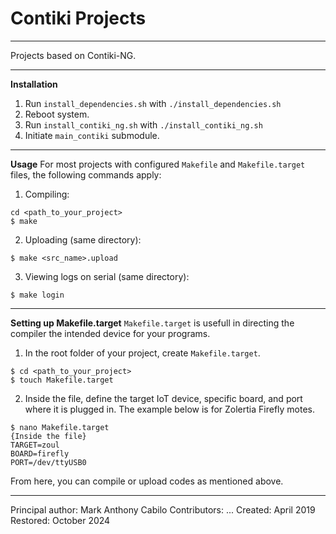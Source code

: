 # Contiki Projects
---
Projects based on Contiki-NG. 

---
**Installation**
1. Run `install_dependencies.sh` with ```./install_dependencies.sh```
2. Reboot system.
3. Run `install_contiki_ng.sh` with ```./install_contiki_ng.sh```
4. Initiate `main_contiki` submodule.

---
**Usage**
For most projects with configured `Makefile` and `Makefile.target` files, the following commands apply:
1. Compiling: 
```
cd <path_to_your_project> 
$ make 
```
2. Uploading (same directory):
```
$ make <src_name>.upload
```
3. Viewing logs on serial (same directory):
```
$ make login
```
---
**Setting up Makefile.target**
`Makefile.target` is usefull in directing the compiler the intended device for your programs. 
1. In the root folder of your project, create `Makefile.target`.
```
$ cd <path_to_your_project>
$ touch Makefile.target
```
2. Inside the file, define the target IoT device, specific board, and port where it is plugged in. The example below is for Zolertia Firefly motes.
```
$ nano Makefile.target
{Inside the file}
TARGET=zoul
BOARD=firefly
PORT=/dev/ttyUSB0
```
From here, you can compile or upload codes as mentioned above.

---
Principal author: Mark Anthony Cabilo
Contributors: ...
Created: April 2019
Restored: October 2024